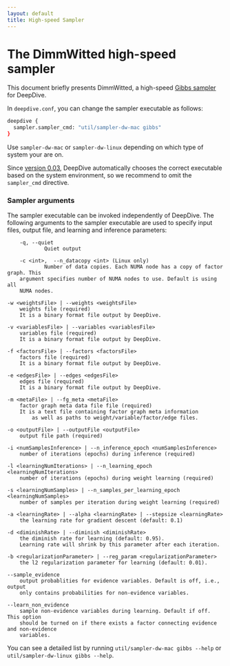 ```yaml
---
layout: default
title: High-speed Sampler
---
```


# The DimmWitted high-speed sampler

This document briefly presents DimmWitted, a high-speed [Gibbs
sampler](inference.html#gibbs) for DeepDive.


In `deepdive.conf`, you can change the sampler executable as follows:

```bash
deepdive {
  sampler.sampler_cmd: "util/sampler-dw-mac gibbs"
}
```

Use `sampler-dw-mac` or `sampler-dw-linux` depending on which type
of system your are on.

Since [version 0.03](changelog/0.03-alpha.html), DeepDive automatically
chooses the correct executable based on the system environment, so we recommend to
omit the `sampler_cmd` directive.

### Sampler arguments

The sampler executable can be invoked independently of DeepDive. The following
arguments to the sampler executable are used to specify input files, output
file, and learning and inference parameters:

        -q, --quiet
                Quiet output

        -c <int>,  --n_datacopy <int> (Linux only)
                Number of data copies. Each NUMA node has a copy of factor graph. This
        argument specifies number of NUMA nodes to use. Default is using all
        NUMA nodes.

    -w <weightsFile> | --weights <weightsFile>
        weights file (required)
        It is a binary format file output by DeepDive.

    -v <variablesFile> | --variables <variablesFile>
        variables file (required)
        It is a binary format file output by DeepDive.

    -f <factorsFile> | --factors <factorsFile>
        factors file (required)
        It is a binary format file output by DeepDive.

    -e <edgesFile> | --edges <edgesFile>
        edges file (required)
        It is a binary format file output by DeepDive.

    -m <metaFile> | --fg_meta <metaFile>
        factor graph meta data file file (required)
        It is a text file containing factor graph meta information
            as well as paths to weight/variable/factor/edge files.

    -o <outputFile> | --outputFile <outputFile>
        output file path (required)

    -i <numSamplesInference> | --n_inference_epoch <numSamplesInference>
        number of iterations (epochs) during inference (required)

    -l <learningNumIterations> | --n_learning_epoch <learningNumIterations>
        number of iterations (epochs) during weight learning (required)

    -s <learningNumSamples> | --n_samples_per_learning_epoch <learningNumSamples>
        number of samples per iteration during weight learning (required)

    -a <learningRate> | --alpha <learningRate> | --stepsize <learningRate>
        the learning rate for gradient descent (default: 0.1)

    -d <diminishRate> | --diminish <diminishRate>
        the diminish rate for learning (default: 0.95).
        Learning rate will shrink by this parameter after each iteration.

    -b <regularizationParameter> | --reg_param <regularizationParameter>
        the l2 regularization parameter for learning (default: 0.01).

    --sample_evidence
        output probablities for evidence variables. Default is off, i.e., output
        only contains probabilities for non-evidence variables.

    --learn_non_evidence
        sample non-evidence variables during learning. Default if off. This option
        should be turned on if there exists a factor connecting evidence and non-evidence
        variables.

You can see a detailed list by running `util/sampler-dw-mac gibbs --help` or `util/sampler-dw-linux gibbs --help`.

